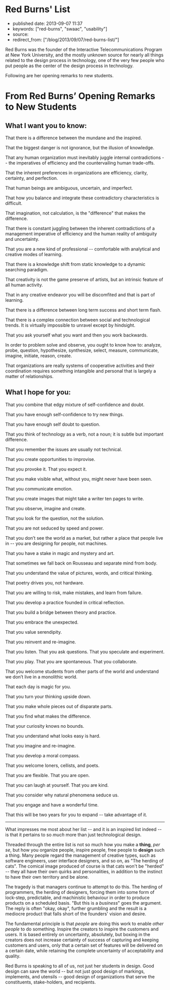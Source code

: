 # Red Burns' List

- published date: 2013-09-07 11:37
- keywords: ["red-burns", "swaac", "usability"]
- source: 
- redirect_from: ["/blog/2013/09/07/red-burns-list/"]


Red Burns was the founder of the Interactive Telecommunications
Program at New York University, and the mostly unknown source for
nearly all things related to the design process in technology, one of
the very few people who put people as the center of the design process
in technology.

Following are her opening remarks to new students.

# From Red Burns’ Opening Remarks to New Students

## What I want you to know:

That there is a difference between the mundane and the inspired.

That the biggest danger is not ignorance, but the illusion of knowledge.

That any human organization must inevitably juggle internal contradictions -- the imperatives of efficiency and the countervailing human trade-offs.

That the inherent preferences in organizations are efficiency, clarity, certainty, and perfection.

That human beings are ambiguous, uncertain, and imperfect.

That how you balance and integrate these contradictory characteristics is difficult.

That imagination, not calculation, is the "difference" that makes the difference.

That there is constant juggling between the inherent contradictions of a management imperative of efficiency and the human reality of ambiguity and uncertainty.

That you are a new kind of professional -- comfortable with analytical and creative modes of learning.

That there is a knowledge shift from static knowledge to a dynamic searching paradigm.

That creativity is not the game preserve of artists, but an intrinsic feature of all human activity.

That in any creative endeavor you will be discomfited and that is part of learning.

That there is a difference between long term success and short term flash.

That there is a complex connection between social and technological trends. It is virtually impossible to unravel except by hindsight.

That you ask yourself what you want and then you work backwards.

In order to problem solve and observe, you ought to know how to: analyze, probe, question, hypothesize, synthesize, select, measure, communicate, imagine, initiate, reason, create.

That organizations are really systems of cooperative activities and their coordination requires something intangible and personal that is largely a matter of relationships.

## What I hope for you:

That you combine that edgy mixture of self-confidence and doubt.

That you have enough self-confidence to try new things.

That you have enough self doubt to question.

That you think of technology as a verb, not a noun; it is subtle but important difference.

That you remember the issues are usually not technical.

That you create opportunities to improvise.

That you provoke it. That you expect it.

That you make visible what, without you, might never have been seen.

That you communicate emotion.

That you create images that might take a writer ten pages to write.

That you observe, imagine and create.

That you look for the question, not the solution.

That you are not seduced by speed and power.

That you don’t see the world as a market, but rather a place that people live in -- you are designing for people, not machines.

That you have a stake in magic and mystery and art.

That sometimes we fall back on Rousseau and separate mind from body.

That you understand the value of pictures, words, and critical thinking.

That poetry drives you, not hardware.

That you are willing to risk, make mistakes, and learn from failure.

That you develop a practice founded in critical reflection.

That you build a bridge between theory and practice.

That you embrace the unexpected.

That you value serendipity.

That you reinvent and re-imagine.

That you listen. That you ask questions. That you speculate and experiment.

That you play. That you are spontaneous. That you collaborate.

That you welcome students from other parts of the world and understand we don’t live in a monolithic world.

That each day is magic for you.

That you turn your thinking upside down.

That you make whole pieces out of disparate parts.

That you find what makes the difference.

That your curiosity knows no bounds.

That you understand what looks easy is hard.

That you imagine and re-imagine.

That you develop a moral compass.

That you welcome loners, cellists, and poets.

That you are flexible. That you are open.

That you can laugh at yourself. That you are kind.

That you consider why natural phenomena seduce us.

That you engage and have a wonderful time.

That this will be two years for you to expand -- take advantage of it.


----------

What impresses me most about her list -- and it is an inspired list
indeed -- is that it pertains to so *much* more than just
technological design.

Threaded through the entire list is not so much how you make a
**thing**, *per se*, but how you organize people, inspire people, free
people to **design** such a thing. Many people regard the management
of creative types, such as software engineers, user interface
designers, and so on, as "The herding of cats". The comical image
produced of course is that cats won't be "herded" -- they all have
their own quirks and personalities, in addition to the instinct to
have their own territory and be alone.

The tragedy is that managers continue to attempt to do this. The
herding of programmers, the herding of designers, forcing them into
some form of lock-step, predictable, and machinistic behaviour in
order to produce products on a scheduled basis. "But this is a
*business*" goes the argument. The reply is often "okay, okay",
further grumbling and the result is a mediocre product that falls
short of the founders' vision and desire.

The fundamental principle is that *people* are doing this work to
enable *other people* to do something. Inspire the creators to inspire
the customers and users. It is based entirely on uncertainty,
absolutely, but boxing in the creators does not increase certainty of
success of capturing and keeping customers and users, only that a
certain set of features will be delivered on a certain date, while
retaining the complete uncertainty of acceptability and quality.

Red Burns is speaking to all of us, not just her students in
design. Good design can save the world -- but not just good design of
markings, implements, and utensils -- good design of organizations
that serve the constituents, stake-holders, and recipients.
